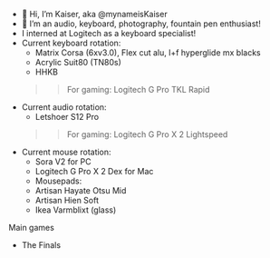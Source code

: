 - 👋 Hi, I’m Kaiser, aka @mynameisKaiser
- 👀 I’m an audio, keyboard, photography, fountain pen enthusiast!
- I interned at Logitech as a keyboard specialist!
- Current keyboard rotation:
  - Matrix Corsa (6xv3.0), Flex cut alu, l+f hyperglide mx blacks
  - Acrylic Suit80 (TN80s)
  - HHKB
  >> For gaming: Logitech G Pro TKL Rapid
- Current audio rotation:
  - Letshoer S12 Pro
  >> For gaming: Logitech G Pro X 2 Lightspeed
- Current mouse rotation:
  - Sora V2 for PC
  - Logitech G Pro X 2 Dex for Mac
  - Mousepads:
  - Artisan Hayate Otsu Mid
  - Artisan Hien Soft
  - Ikea Varmblixt (glass)

Main games
- The Finals
